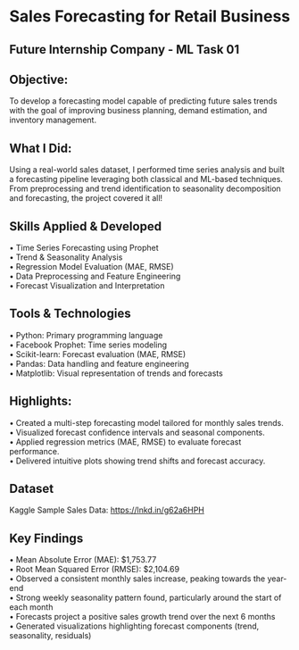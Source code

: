 # Sales Forecasting for Retail Business
## Future Internship Company - ML Task 01
## Objective:
To develop a forecasting model capable of predicting future sales trends with the goal of improving business planning, demand estimation, and inventory management.
## What I Did:
Using a real-world sales dataset, I performed time series analysis and built a forecasting pipeline leveraging both classical and ML-based techniques. From preprocessing and trend identification to seasonality decomposition and forecasting, the project covered it all!
## Skills Applied & Developed
•	Time Series Forecasting using Prophet<br>
•	Trend & Seasonality Analysis<br>
•	Regression Model Evaluation (MAE, RMSE)<br>
•	Data Preprocessing and Feature Engineering<br>
•	Forecast Visualization and Interpretation
## Tools & Technologies
  •	Python: Primary programming language<br>
  •	Facebook Prophet: Time series modeling<br>
  •	Scikit-learn: Forecast evaluation (MAE, RMSE)<br>
  •	Pandas: Data handling and feature engineering<br>
  •	Matplotlib: Visual representation of trends and forecasts
## Highlights:
  •	Created a multi-step forecasting model tailored for monthly sales trends.<br>
  •	Visualized forecast confidence intervals and seasonal components.<br>
  •	Applied regression metrics (MAE, RMSE) to evaluate forecast performance.<br>
  •	Delivered intuitive plots showing trend shifts and forecast accuracy.
## Dataset
Kaggle Sample Sales Data: https://lnkd.in/g62a6HPH
## Key Findings
  •	Mean Absolute Error (MAE): $1,753.77<br>
  •	Root Mean Squared Error (RMSE): $2,104.69<br>
  •	Observed a consistent monthly sales increase, peaking towards the year-end<br>
  •	Strong weekly seasonality pattern found, particularly around the start of each month<br>
  •	Forecasts project a positive sales growth trend over the next 6 months<br>
  •	Generated visualizations highlighting forecast components (trend, seasonality, residuals)



